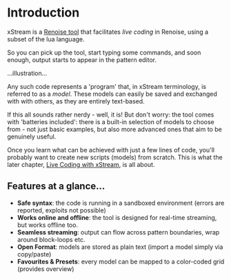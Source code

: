 # Introduction

xStream is a [Renoise tool](http://www.renoise.com/tools/xstream) that facilitates _live coding_ in Renoise, using a subset of the lua language. 

So you can pick up the tool, start typing some commands, and soon enough, output starts to appear in the pattern editor. 

...illustration...

Any such code represents a 'program' that, in xStream terminology, is referred to as a _model_. These models can easily be saved and exchanged with with others, as they are entirely text-based.

If this all sounds rather nerdy - well, it is! But don't worry: the tool comes with 'batteries included': there is a built-in selection of models to choose from - not just basic examples, but also more advanced ones that aim to be genuinely useful.

Once you learn what can be achieved with just a few lines of code, you'll probably want to create new scripts (models) from scratch. This is what the later chapter, [Live Coding with xStream](), is all about. 

## Features at a glance...

* **Safe syntax**: the code is running in a sandboxed environment (errors are reported, exploits not possible)
* **Works online and offline**: the tool is designed for real-time streaming, but works offline too. 
* **Seamless streaming**: output can flow across pattern boundaries, wrap around block-loops etc. 
* **Open Format**: models are stored as plain text (import a model simply via copy/paste)
* **Favourites & Presets**: every model can be mapped to a color-coded grid (provides overview)

